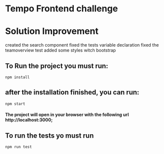 # Tempo Frontend challenge

# Solution Improvement

created the search component 
fixed the tests variable declaration 
fixed the teamoverview test
added some styles witch bootstrap

## To Run the project you must run:

```
npm install
```

## after the installation finished, you can run:

```
npm start
```

#### The project will open in your browser with the following url http://localhost:3000;

## To run the tests yo must run

```
npm run test
```